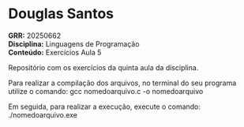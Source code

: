 # Douglas Santos

**GRR:** 20250662  
**Disciplina:** Linguagens de Programação  
**Conteúdo:** Exercícios Aula 5  

Repositório com os exercícios da quinta aula da disciplina.

Para realizar a compilação dos arquivos, no terminal do seu programa
utilize o comando: gcc nomedoarquivo.c -o nomedoarquivo

Em seguida, para realizar a execução, execute o comando: ./nomedoarquivo.exe
